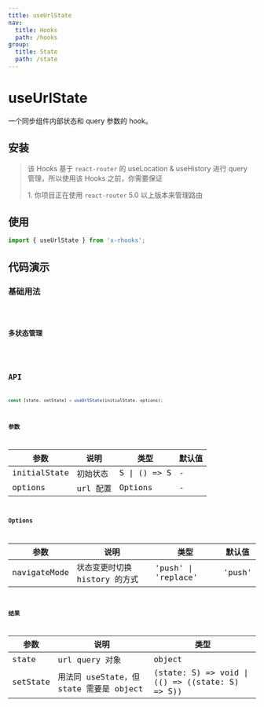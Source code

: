 ```yaml
---
title: useUrlState
nav:
  title: Hooks
  path: /hooks
group:
  title: State
  path: /state
---
```


# useUrlState

一个同步组件内部状态和 query 参数的 hook。

## 安装

> 该 Hooks 基于 `react-router` 的 useLocation & useHistory 进行 query 管理，所以使用该 Hooks 之前，你需要保证
>
> 1\. 你项目正在使用 `react-router` 5.0 以上版本来管理路由

## 使用

```js
import { useUrlState } from 'x-rhooks';
```

## 代码演示

### 基础用法

<code src="./demo/demo1.tsx" hideActions='["CSB"]' />

### 多状态管理

<code src="./demo/demo2.tsx" hideActions='["CSB"]' />

## API

```typescript
const [state, setState] = useUrlState(initialState, options);
```

### 参数

| 参数         | 说明     | 类型         | 默认值 |
| ------------ | -------- | ------------ | ------ |
| initialState | 初始状态 | S \| () => S | -      |
| options      | url 配置 | Options      | -      |

### Options

| 参数         | 说明                          | 类型                | 默认值 |
| ------------ | ----------------------------- | ------------------- | ------ |
| navigateMode | 状态变更时切换 history 的方式 | 'push' \| 'replace' | 'push' |

### 结果

| 参数     | 说明                                    | 类型                                            |
| -------- | --------------------------------------- | ----------------------------------------------- |
| state    | url query 对象                          | object                                          |
| setState | 用法同 useState，但 state 需要是 object | (state: S) => void \| (() => ((state: S) => S)) |
